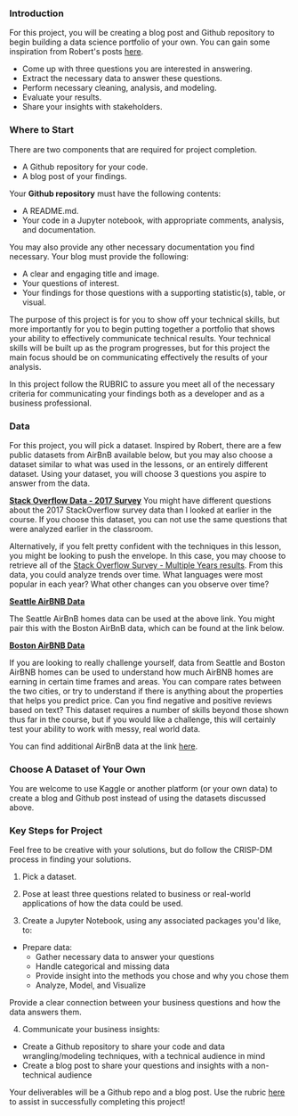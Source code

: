 ### Introduction

For this project, you will be creating a blog post and Github repository to begin building a data science portfolio of your own. You can gain some inspiration from Robert's posts [here](https://medium.com/@rchang).

- Come up with three questions you are interested in answering.
- Extract the necessary data to answer these questions.
- Perform necessary cleaning, analysis, and modeling.
- Evaluate your results.
- Share your insights with stakeholders.

### Where to Start

There are two components that are required for project completion.

- A Github repository for your code.
- A blog post of your findings.

Your **Github repository** must have the following contents:

- A README.md.
- Your code in a Jupyter notebook, with appropriate comments, analysis, and documentation.

You may also provide any other necessary documentation you find necessary. Your blog must provide the following:

- A clear and engaging title and image.
- Your questions of interest.
- Your findings for those questions with a supporting statistic(s), table, or visual.

The purpose of this project is for you to show off your technical skills, but more importantly for you to begin putting together a portfolio that shows your ability to effectively communicate technical results. Your technical skills will be built up as the program progresses, but for this project the main focus should be on communicating effectively the results of your analysis.

In this project follow the RUBRIC to assure you meet all of the necessary criteria for communicating your findings both as a developer and as a business professional.


### Data
For this project, you will pick a dataset. Inspired by Robert, there are a few public datasets from AirBnB available below, but you may also choose a dataset similar to what was used in the lessons, or an entirely different dataset. Using your dataset, you will choose 3 questions you aspire to answer from the data.

**[Stack Overflow Data - 2017 Survey](https://www.kaggle.com/stackoverflow/so-survey-2017)**
You might have different questions about the 2017 StackOverflow survey data than I looked at earlier in the course. If you choose this dataset, you can not use the same questions that were analyzed earlier in the classroom.

Alternatively, if you felt pretty confident with the techniques in this lesson, you might be looking to push the envelope. In this case, you may choose to retrieve all of the [Stack Overflow Survey - Multiple Years results](https://insights.stackoverflow.com/survey). From this data, you could analyze trends over time. What languages were most popular in each year? What other changes can you observe over time?

**[Seattle AirBNB Data](https://www.kaggle.com/airbnb/seattle/data)**

The Seattle AirBnB homes data can be used at the above link. You might pair this with the Boston AirBnB data, which can be found at the link below.

**[Boston AirBNB Data](https://www.kaggle.com/airbnb/boston)**

If you are looking to really challenge yourself, data from Seattle and Boston AirBNB homes can be used to understand how much AirBNB homes are earning in certain time frames and areas. You can compare rates between the two cities, or try to understand if there is anything about the properties that helps you predict price. Can you find negative and positive reviews based on text? This dataset requires a number of skills beyond those shown thus far in the course, but if you would like a challenge, this will certainly test your ability to work with messy, real world data.

You can find additional AirBnB data at the link [here](http://insideairbnb.com/get-the-data.html).

### Choose A Dataset of Your Own

You are welcome to use Kaggle or another platform (or your own data) to create a blog and Github post instead of using the datasets discussed above.

### Key Steps for Project

Feel free to be creative with your solutions, but do follow the CRISP-DM process in finding your solutions.

1) Pick a dataset.

2) Pose at least three questions related to business or real-world applications of how the data could be used.

3) Create a Jupyter Notebook, using any associated packages you'd like, to:
- Prepare data:
  - Gather necessary data to answer your questions
  - Handle categorical and missing data
  - Provide insight into the methods you chose and why you chose them
  - Analyze, Model, and Visualize

Provide a clear connection between your business questions and how the data answers them.

4) Communicate your business insights:

  - Create a Github repository to share your code and data wrangling/modeling techniques, with a technical audience in mind
  - Create a blog post to share your questions and insights with a non-technical audience

Your deliverables will be a Github repo and a blog post. Use the rubric [here](https://review.udacity.com/#!/rubrics/1507/view) to assist in successfully completing this project!